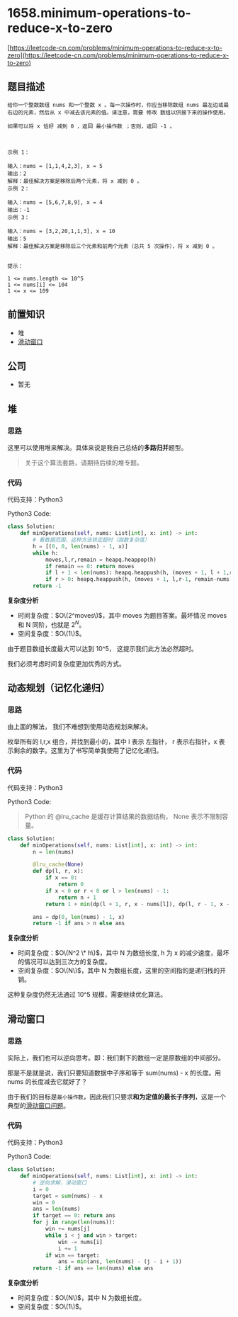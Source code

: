# 1658.minimum-operations-to-reduce-x-to-zero

[https://leetcode-cn.com/problems/minimum-operations-to-reduce-x-to-zero](https://leetcode-cn.com/problems/minimum-operations-to-reduce-x-to-zero)

## 题目描述

```text
给你一个整数数组 nums 和一个整数 x 。每一次操作时，你应当移除数组 nums 最左边或最右边的元素，然后从 x 中减去该元素的值。请注意，需要 修改 数组以供接下来的操作使用。

如果可以将 x 恰好 减到 0 ，返回 最小操作数 ；否则，返回 -1 。



示例 1：

输入：nums = [1,1,4,2,3], x = 5
输出：2
解释：最佳解决方案是移除后两个元素，将 x 减到 0 。
示例 2：

输入：nums = [5,6,7,8,9], x = 4
输出：-1
示例 3：

输入：nums = [3,2,20,1,1,3], x = 10
输出：5
解释：最佳解决方案是移除后三个元素和前两个元素（总共 5 次操作），将 x 减到 0 。


提示：

1 <= nums.length <= 10^5
1 <= nums[i] <= 104
1 <= x <= 109
```

## 前置知识

* 堆
* [滑动窗口](thinkings/slide-window.md)

## 公司

* 暂无

## 堆

### 思路

这里可以使用堆来解决。具体来说是我自己总结的**多路归并**题型。

> 关于这个算法套路，请期待后续的堆专题。

### 代码

代码支持：Python3

Python3 Code:

```python
class Solution:
    def minOperations(self, nums: List[int], x: int) -> int:
        # 看数据范围，这种方法铁定超时（指数复杂度）
        h = [(0, 0, len(nums) - 1, x)]
        while h:
            moves,l,r,remain = heapq.heappop(h)
            if remain == 0: return moves
            if l + 1 < len(nums): heapq.heappush(h, (moves + 1, l + 1,r, remain-nums[l]))
            if r > 0: heapq.heappush(h, (moves + 1, l,r-1, remain-nums[r]))
        return -1
```

**复杂度分析**

* 时间复杂度：$O\(2^moves\)$，其中 moves 为题目答案。最坏情况 moves 和 N 同阶，也就是 $2^N$。
* 空间复杂度：$O\(1\)$。

由于题目数组长度最大可以达到 10^5， 这提示我们此方法必然超时。

我们必须考虑时间复杂度更加优秀的方式。

## 动态规划（记忆化递归）

### 思路

由上面的解法， 我们不难想到使用动态规划来解决。

枚举所有的 l,r,x 组合，并找到最小的，其中 l 表示 左指针， r 表示右指针，x 表示剩余的数字。这里为了书写简单我使用了记忆化递归。

### 代码

代码支持：Python3

Python3 Code:

> Python 的 @lru\_cache 是缓存计算结果的数据结构， None 表示不限制容量。

```python
class Solution:
    def minOperations(self, nums: List[int], x: int) -> int:
        n = len(nums)

        @lru_cache(None)
        def dp(l, r, x):
            if x == 0:
                return 0
            if x < 0 or r < 0 or l > len(nums) - 1:
                return n + 1
            return 1 + min(dp(l + 1, r, x - nums[l]), dp(l, r - 1, x - nums[r]))

        ans = dp(0, len(nums) - 1, x)
        return -1 if ans > n else ans
```

**复杂度分析**

* 时间复杂度：$O\(N^2 \* h\)$，其中 N 为数组长度, h 为 x 的减少速度，最坏的情况可以达到三次方的复杂度。
* 空间复杂度：$O\(N\)$，其中 N 为数组长度，这里的空间指的是递归栈的开销。

这种复杂度仍然无法通过 10^5 规模，需要继续优化算法。

## 滑动窗口

### 思路

实际上，我们也可以逆向思考。即：我们剩下的数组一定是原数组的中间部分。

那是不是就是说，我们只要知道数据中子序和等于 sum\(nums\) - x 的长度。用 nums 的长度减去它就好了？

由于我们的目标是`最小操作数`，因此我们只要求**和为定值的最长子序列**，这是一个典型的[滑动窗口问题](thinkings/slide-window.md)。

### 代码

代码支持：Python3

Python3 Code:

```python
class Solution:
    def minOperations(self, nums: List[int], x: int) -> int:
        # 逆向求解，滑动窗口
        i = 0
        target = sum(nums) - x
        win = 0
        ans = len(nums)
        if target == 0: return ans
        for j in range(len(nums)):
            win += nums[j]
            while i < j and win > target:
                win -= nums[i]
                i += 1
            if win == target:
                ans = min(ans, len(nums) - (j - i + 1))
        return -1 if ans == len(nums) else ans
```

**复杂度分析**

* 时间复杂度：$O\(N\)$，其中 N 为数组长度。
* 空间复杂度：$O\(1\)$。

